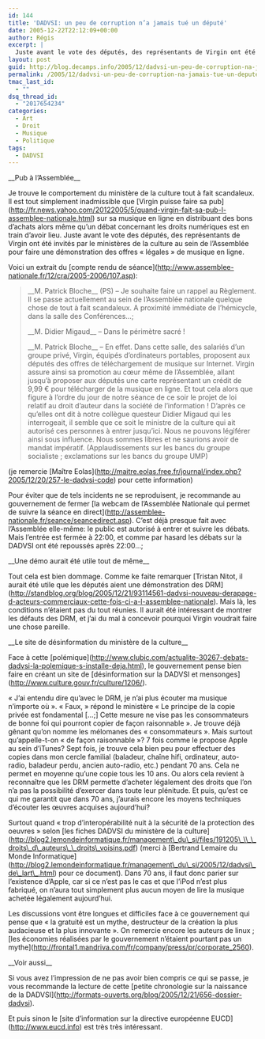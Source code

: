 ```yaml
---
id: 144
title: 'DADVSI: un peu de corruption n’a jamais tué un député'
date: 2005-12-22T22:12:09+00:00
author: Régis
excerpt: |
  Juste avant le vote des députés, des représentants de Virgin ont été invités par le minsitère de la culture au sein de l'Assemblée pour faire une démonstration des offres "légales" de musique en ligne.
layout: post
guid: http://blog.decamps.info/2005/12/dadvsi-un-peu-de-corruption-na-jamais-tue-un-depute/
permalink: /2005/12/dadvsi-un-peu-de-corruption-na-jamais-tue-un-depute/
tmac_last_id:
  - ""
dsq_thread_id:
  - "2017654234"
categories:
  - Art
  - Droit
  - Musique
  - Politique
tags:
  - DADVSI
---
```

\_\_Pub à l’Assemblée\_\_
  
Je trouve le comportement du ministère de la culture tout à fait scandaleux. Il est tout simplement inadmissible que \[Virgin puisse faire sa pub\](http://fr.news.yahoo.com/20122005/5/quand-virgin-fait-sa-pub-l-assemblee-nationale.html) sur sa musique en ligne en distribuant des bons d’achats alors même qu’un débat concernant les droits numériques est en train d’avoir lieu. Juste avant le vote des députés, des représentants de Virgin ont été invités par le ministères de la culture au sein de l’Assemblée pour faire une démonstration des offres « légales » de musique en ligne. 

Voici un extrait du \[compte rendu de séance\](http://www.assemblee-nationale.fr/12/cra/2005-2006/107.asp):

> \_\_M. Patrick Bloche\_\_ (PS) – Je souhaite faire un rappel au Règlement. Il se passe actuellement au sein de l’Assemblée nationale quelque chose de tout à fait scandaleux. A proximité immédiate de l’hémicycle, dans la salle des Conférences…;
> 
> \_\_M. Didier Migaud\_\_ – Dans le périmètre sacré !
> 
> \_\_M. Patrick Bloche\_\_ – En effet. Dans cette salle, des salariés d’un groupe privé, Virgin, équipés d’ordinateurs portables, proposent aux députés des offres de téléchargement de musique sur Internet. Virgin assure ainsi sa promotion au cœur même de l’Assemblée, allant jusqu’à proposer aux députés une carte représentant un crédit de 9,99 € pour télécharger de la musique en ligne. Et tout cela alors que figure à l’ordre du jour de notre séance de ce soir le projet de loi relatif au droit d’auteur dans la société de l’information ! D’après ce qu’elles ont dit à notre collègue questeur Didier Migaud qui les interrogeait, il semble que ce soit le ministre de la culture qui ait autorisé ces personnes à entrer jusqu’ici. Nous ne pouvons légiférer ainsi sous influence. Nous sommes libres et ne saurions avoir de mandat impératif. (Applaudissements sur les bancs du groupe socialiste ; exclamations sur les bancs du groupe UMP) 

(je remercie \[Maître Eolas\](http://maitre.eolas.free.fr/journal/index.php?2005/12/20/257-le-dadvsi-code) pour cette information)

Pour éviter que de tels incidents ne se reproduisent, je recommande au gouvernement de fermer \[la webcam de l’Assemblée Nationale qui permet de suivre la séance en direct\](http://assemblee-nationale.fr/seance/seancedirect.asp). C’est déjà presque fait avec l’Assemblée elle-même: le public est autorisé à entrer et suivre les débats. Mais l’entrée est fermée à 22:00, et comme par hasard les débats sur la DADVSI ont été repoussés après 22:00…;

\_\_Une démo aurait été utile tout de même\_\_
  
Tout cela est bien dommage. Comme ke faite remarquer \[Tristan Nitot, il aurait été utile que les députés aient une démonstration des DRM\](http://standblog.org/blog/2005/12/21/93114561-dadvsi-nouveau-derapage-d-acteurs-commerciaux-cette-fois-ci-a-l-assemblee-nationale). Mais là, les conditions n’étaient pas du tout réunies. Il aurait été intéressant de montrer les défauts des DRM, et j’ai du mal à concevoir pourquoi Virgin voudrait faire une chose pareille.

\_\_Le site de désinformation du ministère de la culture\_\_
  
Face à cette \[polémique\](http://www.clubic.com/actualite-30267-debats-dadvsi-la-polemique-s-installe-deja.html), le gouvernement pense bien faire en créant un site de \[désinformation sur la DADVSI et mensonges\](http://www.culture.gouv.fr/culture/1206/).

« J’ai entendu dire qu’avec le DRM, je n’ai plus écouter ma musique n’importe où ». « Faux, » répond le ministère « Le principe de la copie privée est fondamental […;] Cette mesure ne vise pas les consommateurs de bonne foi qui pourront copier de façon raisonnable ». Je trouve déjà gênant qu’on nomme les mélomanes des « consommateurs ». Mais surtout qu’appelle-t-on « de façon raisonnable »? 7 fois comme le propose Apple au sein d’iTunes? Sept fois, je trouve cela bien peu pour effectuer des copies dans mon cercle familial (baladeur, chaîne hifi, ordinateur, auto-radio, baladeur perdu, ancien auto-radio, etc.) pendant 70 ans. Cela ne permet en moyenne qu’une copie tous les 10 ans. Ou alors cela revient à reconnaître que les DRM permette d’acheter légalement des droits que l’on n’a pas la possibilité d’exercer dans toute leur plénitude. Et puis, qu’est ce qui me garantit que dans 70 ans, j’aurais encore les moyens techniques d’écouter les œuvres acquises aujourd’hui?

Surtout quand « trop d’interopérabilité nuit à la sécurité de la protection des oeuvres » selon \[les fiches DADVSI du ministère de la culture\](http://blog2.lemondeinformatique.fr/management\_du\_si/files/191205\_\\_\_droits\_d\_auteurs\_\_droits\_voisins.pdf) (merci à \[Bertrand Lemaire du Monde Informatique\](http://blog2.lemondeinformatique.fr/management\_du\_si/2005/12/dadvsi\_de\_lart\_.html) pour ce document). Dans 70 ans, il faut donc parier sur l’existence d’Apple, car si ce n’est pas le cas et que l’iPod n’est plus fabriqué, on n’aura tout simplement plus aucun moyen de lire la musique achetée légalement aujourd’hui.

Les discussions vont être longues et difficiles face à ce gouvernement qui pense que « la gratuité est un mythe, destructeur de la création la plus audacieuse et la plus innovante ». On remercie encore les auteurs de linux ; \[les économies réalisées par le gouvernement n’étaient pourtant pas un mythe\](http://frontal1.mandriva.com/fr/company/press/pr/corporate_2560).

\_\_Voir aussi\_\_
  
Si vous avez l’impression de ne pas avoir bien compris ce qui se passe, je vous recommande la lecture de cette \[petite chronologie sur la naissance de la DADVSI\](http://formats-ouverts.org/blog/2005/12/21/656-dossier-dadvsi).

Et puis sinon le \[site d’information sur la directive européenne EUCD\](http://www.eucd.info) est très très intéressant.
